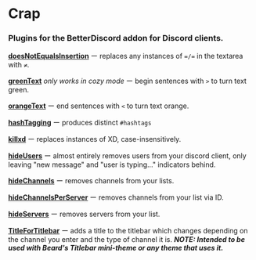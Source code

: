 # Crap

### Plugins for the BetterDiscord addon for Discord clients.
**[doesNotEqualsInsertion](https://github.com/Arashiryuu/crap/blob/master/doesNotEqualsInsertion.plugin.js)** ー replaces any instances of `=/=` in the textarea with `≠`.

**[greenText](https://github.com/Arashiryuu/crap/blob/master/greenText.plugin.js)** _only works in cozy mode_ ー begin sentences with `>` to turn text green.

**[orangeText](https://github.com/Arashiryuu/crap/blob/master/orangeTexting.plugin.js)** ー end sentences with `<` to turn text orange.

**[hashTagging](https://github.com/Arashiryuu/crap/blob/master/hashTagging.plugin.js)** ー produces distinct `#hashtags`

**[killxd](https://github.com/Arashiryuu/crap/blob/master/killxd.plugin.js)** ー replaces instances of XD, case-insensitively.

**[hideUsers](https://github.com/Arashiryuu/crap/blob/master/hideUsers.plugin.js)** ー almost entirely removes users from your discord client, only leaving "new message" and "user is typing..." indicators behind.

**[hideChannels](https://github.com/Arashiryuu/crap/blob/master/hideChannels.plugin.js)** ー removes channels from your lists.

**[hideChannelsPerServer](https://github.com/Arashiryuu/crap/blob/master/hideChannelsPerServer.plugin.js)** ー removes channels from your list via ID.

**[hideServers](https://github.com/Arashiryuu/crap/blob/master/hideServers.plugin.js)** ー removes servers from your list.

**[TitleForTitlebar](https://github.com/Arashiryuu/crap/blob/master/TitleForTitlebar.plugin.js)** ー adds a title to the titlebar which changes depending on the channel you enter and the type of channel it is.
***NOTE: Intended to be used with Beard's Titlebar mini-theme or any theme that uses it.***
